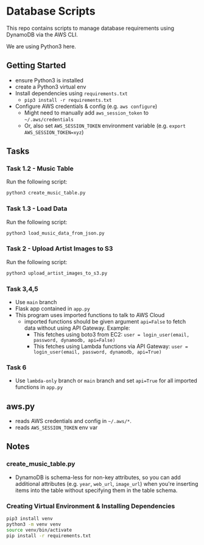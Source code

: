 # Database Scripts

This repo contains scripts to manage database requirements using DynamoDB via the AWS CLI.

We are using Python3 here.

## Getting Started

- ensure Python3 is installed
- create a Python3 virtual env
- Install dependencies using `requirements.txt`
  - `pip3 install -r requirements.txt`
- Configure AWS credentials & config (e.g. `aws configure`)
  - Might need to manually add `aws_session_token` to `~/.aws/credentials`
  - Or, also set `AWS_SESSION_TOKEN` environment variable (e.g. `export AWS_SESSION_TOKEN=xyz`)

## Tasks

### Task 1.2 - Music Table

Run the following script:
```bash
python3 create_music_table.py
```

### Task 1.3 - Load Data

Run the following script:
```bash
python3 load_music_data_from_json.py
```

### Task 2 - Upload Artist Images to S3

Run the following script:
```bash
python3 upload_artist_images_to_s3.py
```

### Task 3,4,5
- Use `main` branch
- Flask app contained in `app.py`
- This program uses imported functions to talk to AWS Cloud
  - imported functions should be given argument `api=False` to fetch data without using API Gateway. Example:
    - This fetches using boto3 from EC2: `user = login_user(email, password, dynamodb, api=False)`
    - This fetches using Lambda functions via API Gateway: `user = login_user(email, password, dynamodb, api=True)`

### Task 6
- Use `lambda-only` branch or `main` branch and set `api=True` for all imported functions in `app.py`

## aws.py
- reads AWS credentials and config in `~/.aws/*`.
- reads `AWS_SESSION_TOKEN` env var

## Notes

### create_music_table.py
- DynamoDB is schema-less for non-key attributes, so you can add additional attributes (e.g. `year`, `web_url`, `image_url`) when you're inserting items into the table without specifying them in the table schema.

### Creating Virtual Environment & Installing Dependencies

```bash
pip3 install venv
python3 -m venv venv
source venv/bin/activate
pip install -r requirements.txt
```

